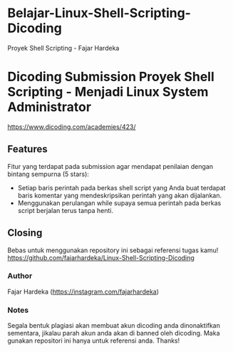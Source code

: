 # Belajar-Linux-Shell-Scripting-Dicoding
Proyek Shell Scripting - Fajar Hardeka

# Dicoding Submission Proyek Shell Scripting - Menjadi Linux System Administrator
https://www.dicoding.com/academies/423/

## Features
Fitur yang terdapat pada submission agar mendapat penilaian dengan bintang sempurna (5 stars):

- Setiap baris perintah pada berkas shell script yang Anda buat terdapat baris komentar yang mendeskripsikan perintah yang akan dijalankan.
- Menggunakan perulangan while supaya semua perintah pada berkas script berjalan terus tanpa henti.

## Closing
Bebas untuk menggunakan repository ini sebagai referensi tugas kamu!
https://github.com/fajarhardeka/Linux-Shell-Scripting-Dicoding

### Author
Fajar Hardeka (https://instagram.com/fajarhardeka)

### Notes
Segala bentuk plagiasi akan membuat akun dicoding anda dinonaktifkan sementara, jikalau parah akun anda akan di banned oleh dicoding. Maka gunakan repositori ini hanya untuk referensi anda. Thanks!
